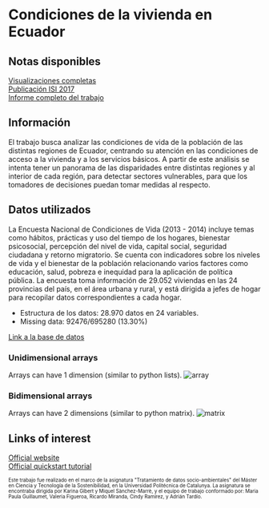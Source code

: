 # Condiciones de la vivienda en Ecuador 

## Notas disponibles
[Visualizaciones completas](./NumPy_codes.ipynb)
<br>
[Publicación ISI 2017](./Ecuador/Using_Knoweldge_Discovery_approach_to_understand_l.pdf)
<br>
[Informe completo del trabajo](./Ecuador/Informe_corregido_21.04.pdf)
<br>
## Información
El trabajo busca analizar las condiciones de vida de la población de las distintas regiones de Ecuador, centrando su atención en las condiciones de acceso a la vivienda y a los servicios básicos. 
A partir de este análisis se intenta tener un panorama de las disparidades entre distintas regiones y al interior de cada región, para detectar sectores vulnerables, para que los tomadores de decisiones puedan tomar medidas al respecto. 
 

## Datos utilizados
La  Encuesta Nacional de Condiciones de Vida (2013 - 2014) incluye temas como hábitos, prácticas y uso del tiempo de los hogares, bienestar psicosocial, percepción del nivel de vida, capital social, seguridad ciudadana y retorno migratorio. Se cuenta con indicadores sobre los niveles de vida y el bienestar de la población relacionando varios factores como educación, salud, pobreza e inequidad para la aplicación de política pública. 
La encuesta toma información de 29.052 viviendas en las 24 provincias del país, en el área urbana y rural, y está dirigida a jefes de hogar para recopilar datos correspondientes a cada hogar.

* Estructura de los datos: 28.970 datos en 24 variables. 
* Missing data: 92476/695280 (13.30%)

[Link a la base de datos](http://catalogo.datosabiertos.gob.ec/dataset/encuesta-nacional-de-condiciones-de-vida-inec/resource/c1315f1f-f577-422f-b11a-8191b894c714)


### Unidimensional arrays
Arrays can have 1 dimension (similar to python lists).
 ![array](./Array.png)
 
### Bidimensional arrays
 Arrays can have 2 dimensions (similar to python matrix).
 ![matrix](./Matrix.png)



## Links of interest
[Official website](https://numpy.org/)
<br>
[Official quickstart tutorial](https://numpy.org/devdocs/user/quickstart.html)

<sub><sup>Este trabajo fue realizado en el marco de la asignatura "Tratamiento de datos socio-ambientales" del Máster en Ciencia y Tecnología de la Sostenibilidad, en la Universidad Politécnica de Catalunya.
La asignatura se encontraba dirigida por Karina Gibert y
Miquel Sànchez-Marrè, y el equipo de trabajo conformado por: Maria Paula Guillaumet, Valeria Figueroa, Ricardo Miranda, Cindy Ramírez, y Adrián Tardío.</sup></sub>
